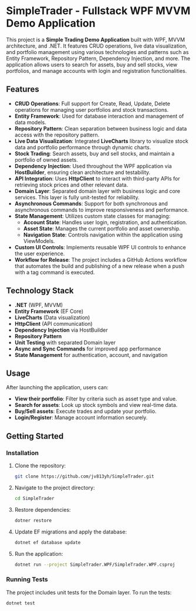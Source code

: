 # SimpleTrader - Fullstack WPF MVVM Demo Application

This project is a **Simple Trading Demo Application** built with WPF, MVVM architecture, and .NET. It features CRUD operations, live data visualization, and portfolio management using various technologies and patterns such as Entity Framework, Repository Pattern, Dependency Injection, and more. The application allows users to search for assets, buy and sell stocks, view portfolios, and manage accounts with login and registration functionalities.

## Features

- **CRUD Operations**: Full support for Create, Read, Update, Delete operations for managing user portfolios and stock transactions.
- **Entity Framework**: Used for database interaction and management of data models.
- **Repository Pattern**: Clean separation between business logic and data access with the repository pattern.
- **Live Data Visualization**: Integrated **LiveCharts** library to visualize stock data and portfolio performance through dynamic charts.
- **Stock Trading**: Search assets, buy and sell stocks, and maintain a portfolio of owned assets.
- **Dependency Injection**: Used throughout the WPF application via **HostBuilder**, ensuring clean architecture and testability.
- **API Integration**: Uses **HttpClient** to interact with third-party APIs for retrieving stock prices and other relevant data.
- **Domain Layer**: Separated domain layer with business logic and core services. This layer is fully unit-tested for reliability.
- **Asynchronous Commands**: Support for both synchronous and asynchronous commands to improve responsiveness and performance.
- **State Management**: Utilizes custom state classes for managing:
  - **Account State**: Handles user login, registration, and authentication.
  - **Asset State**: Manages the current portfolio and asset ownership.
  - **Navigation State**: Controls navigation within the application using ViewModels.
- **Custom UI Controls**: Implements reusable WPF UI controls to enhance the user experience.
- **Workflow for Release**: The project includes a GitHub Actions workflow that automates the build and publishing of a new release when a push with a tag command is executed.

## Technology Stack

- **.NET** (WPF, MVVM)
- **Entity Framework** (EF Core)
- **LiveCharts** (Data visualization)
- **HttpClient** (API communication)
- **Dependency Injection** via HostBuilder
- **Repository Pattern**
- **Unit Testing** with separated Domain layer
- **Async and Sync Commands** for improved app performance
- **State Management** for authentication, account, and navigation

## Usage
After launching the application, users can:

- **View their portfolio**: Filter by criteria such as asset type and value.
- **Search for assets**: Look up stock symbols and view real-time data.
- **Buy/Sell assets**: Execute trades and update your portfolio.
- **Login/Register**: Manage account information securely.

## Getting Started

### Installation

1. Clone the repository:
   ```bash
   git clone https://github.com/jv813yh/SimpleTrader.git
2. Navigate to the project directory:
   ```bash
   cd SimpleTrader
3. Restore dependencies:
   ```bash
   dotner restore
5. Update EF migrations and apply the database:
   ```bash
   dotnet ef database update
6. Run the application:
   ```bash
   dotnet run --project SimpleTrader.WPF/SimpleTrader.WPF.csproj

### Running Tests
The project includes unit tests for the Domain layer. To run the tests:
  ```bash
  dotnet test

